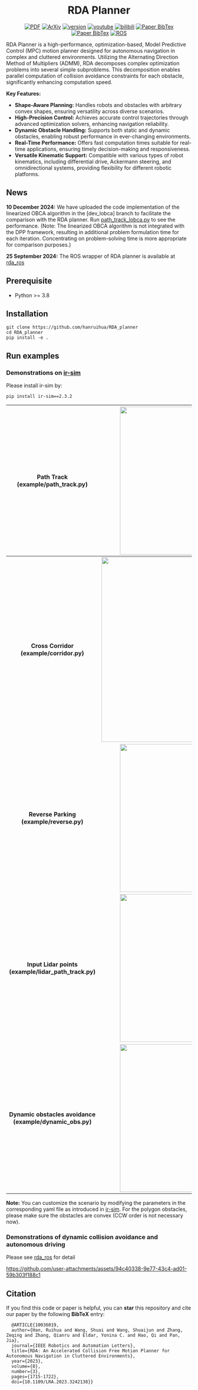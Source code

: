 <!-- | **[`PDF_IEEE`](https://ieeexplore.ieee.org/document/10036019)** | **[`PDF_Arxiv`](https://arxiv.org/pdf/2210.00192.pdf)** | **[`Video_Youtube`](https://www.youtube.com/watch?v=qUNMQQRhNFo)** | **[`Video_Bilibili`](https://www.bilibili.com/video/BV1zT411d7aL/?vd_source=cf6ba629063343717a192a5be9fe8985)** |  -->
<div align="center">

 # RDA Planner

<a href="https://ieeexplore.ieee.org/document/10036019"><img src='https://img.shields.io/badge/PDF-IEEE-brightgreen' alt='PDF'></a>
<a href="https://arxiv.org/pdf/2210.00192.pdf"><img src='https://img.shields.io/badge/ArXiv-2210.00192-brightgreen' alt='ArXiv'></a>
<a href="https://github.com/hanruihua/RDA_planner/releases"><img src='https://img.shields.io/github/v/release/hanruihua/RDA_planner?color=orange' alt='version'></a>
<a href="https://www.youtube.com/watch?v=qUNMQQRhNFo"><img src='https://img.shields.io/badge/Video-Youtube-blue' alt='youtube'></a>
<a href="https://www.bilibili.com/video/BV1zT411d7aL/?vd_source=cf6ba629063343717a192a5be9fe8985"><img src='https://img.shields.io/badge/Video-Bilibili-blue' alt='bilibili'></a>
<a href="#citation"><img src='https://img.shields.io/badge/BibTex-RDA_planner-lightgreen' alt='Paper BibTex'></a>
<a href="https://github.com/hanruihua/RDA_planner/blob/main/LICENSE"><img src='https://img.shields.io/badge/License-MIT-yellow' alt='Paper BibTex'></a>
<a href="https://github.com/hanruihua/rda_ros"><img src='https://img.shields.io/badge/Wrapper-ROS-red' alt='ROS'></a>


</div>

RDA Planner is a high-performance, optimization-based, Model Predictive Control (MPC) motion planner designed for autonomous navigation in complex and cluttered environments. Utilizing the Alternating Direction Method of Multipliers (ADMM), RDA decomposes complex optimization problems into several simple subproblems. This decomposition enables parallel computation of collision avoidance constraints for each obstacle, significantly enhancing computation speed.

**Key Features:**

- **Shape-Aware Planning:** Handles robots and obstacles with arbitrary convex shapes, ensuring versatility across diverse scenarios.
- **High-Precision Control:** Achieves accurate control trajectories through advanced optimization solvers, enhancing navigation reliability.
- **Dynamic Obstacle Handling:** Supports both static and dynamic obstacles, enabling robust performance in ever-changing environments.
- **Real-Time Performance:** Offers fast computation times suitable for real-time applications, ensuring timely decision-making and responsiveness.
- **Versatile Kinematic Support:** Compatible with various types of robot kinematics, including differential drive, Ackermann steering, and omnidirectional systems, providing flexibility for different robotic platforms.

## News
**10 December 2024:** We have uploaded the code implementation of the linearized OBCA algorithm in the [dev_lobca] branch to facilitate the comparison with the RDA planner. Run [path_track_lobca.py](https://github.com/hanruihua/RDA-planner/blob/dev_lobca/example/path_track/path_track_lobca.py) to see the performance. (Note: The linearized OBCA algorithm is not integrated with the DPP framework, resulting in additional problem formulation time for each iteration. Concentrating on problem-solving time is more appropriate for comparison purposes.)

**25 September 2024:** The ROS wrapper of RDA planner is available at [rda_ros](https://github.com/hanruihua/rda_ros)

## Prerequisite
- Python >= 3.8

## Installation 

```
git clone https://github.com/hanruihua/RDA_planner
cd RDA_planner
pip install -e .  
```

## Run examples

### Demonstrations on [ir-sim](https://github.com/hanruihua/ir-sim) 

Please install ir-sim by:

```
pip install ir-sim==2.3.2
```

**Path Track (example/path_track.py)**                 |  <img src="https://github.com/user-attachments/assets/6a1304e0-85cd-4bb8-a281-86c1cefe3adc" width="400" /> 
|:-------------------------:|:-------------------------:|
**Cross Corridor (example/corridor.py)** | <img src="https://github.com/user-attachments/assets/6965bef3-f79d-4732-8103-6b92b92ce37a" width="500" />
**Reverse Parking (example/reverse.py)** | <img src="https://github.com/user-attachments/assets/dcfe8603-3a4d-433f-a66a-5eee86ccc3ec" width="400" />
**Input Lidar points (example/lidar_path_track.py)** | <img src="https://github.com/user-attachments/assets/22d69e89-f40f-42cc-ae34-8fc68ecd8111" width="400" />
**Dynamic obstacles avoidance (example/dynamic_obs.py)**| <img src="https://github.com/user-attachments/assets/a899d9ef-c36a-43e2-bfc9-303243eb589a" width="400" />

**Note:** You can customize the scenario by modifying the parameters in the corresponding yaml file as introduced in [ir-sim](https://github.com/hanruihua/ir-sim). For the polygon obstacles, please make sure the obstacles are convex (CCW order is not necessary now).


### Demonstrations of dynamic collision avoidance and autonomous driving

Please see [rda_ros](https://github.com/hanruihua/rda_ros) for detail

https://github.com/user-attachments/assets/94c40338-9e77-43c4-ad01-59b303f188c1

## Citation

If you find this code or paper is helpful, you can **star** this repository and cite our paper by the following **BibTeX** entry:

```
  @ARTICLE{10036019,
  author={Han, Ruihua and Wang, Shuai and Wang, Shuaijun and Zhang, Zeqing and Zhang, Qianru and Eldar, Yonina C. and Hao, Qi and Pan, Jia},
  journal={IEEE Robotics and Automation Letters}, 
  title={RDA: An Accelerated Collision Free Motion Planner for Autonomous Navigation in Cluttered Environments}, 
  year={2023},
  volume={8},
  number={3},
  pages={1715-1722},
  doi={10.1109/LRA.2023.3242138}}

```
